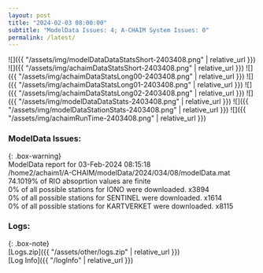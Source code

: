 ```yaml
---
layout: post
title: "2024-02-03 08:00:00"
subtitle: "ModelData Issues: 4; A-CHAIM System Issues: 0"
permalink: /latest/
---
```


![]({{ "/assets/img/modelDataDataStatsShort-2403408.png" | relative_url }})
![]({{ "/assets/img/achaimDataStatsShort-2403408.png" | relative_url }})
![]({{ "/assets/img/achaimDataStatsLong00-2403408.png" | relative_url }})
![]({{ "/assets/img/achaimDataStatsLong01-2403408.png" | relative_url }})
![]({{ "/assets/img/achaimDataStatsLong02-2403408.png" | relative_url }})
![]({{ "/assets/img/modelDataDataStats-2403408.png" | relative_url }})
![]({{ "/assets/img/modelDataStationStats-2403408.png" | relative_url }})
![]({{ "/assets/img/achaimRunTime-2403408.png" | relative_url }})


### ModelData Issues:  
  
{: .box-warning}  
 ModelData report for 03-Feb-2024 08:15:18   
 /home2/achaim1/A-CHAIM/modelData/2024/034/08/modelData.mat   
 74.1019% of RIO absoprtion values are finite   
 0% of all possible stations for IONO were downloaded. x3894   
 0% of all possible stations for SENTINEL were downloaded. x1614   
 0% of all possible stations for KARTVERKET were downloaded. x8115   
  


### Logs:  
  
{: .box-note}  
[Logs.zip]({{ "/assets/other/logs.zip" | relative_url }})  
[Log Info]({{ "/logInfo" | relative_url }})  
